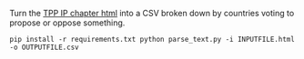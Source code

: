 Turn the [TPP IP chapter html](https://wikileaks.org/tpp/) into a CSV broken down by countries voting to propose or oppose something.

`
pip install -r requirements.txt
python parse_text.py -i INPUTFILE.html -o OUTPUTFILE.csv
`